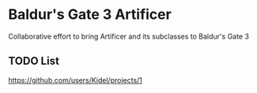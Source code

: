 # Baldur's Gate 3 Artificer
Collaborative effort to bring Artificer and its subclasses to Baldur's Gate 3

## TODO List
https://github.com/users/Kidel/projects/1
